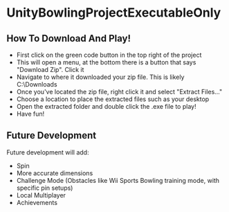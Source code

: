 # UnityBowlingProjectExecutableOnly

## How To Download And Play!
- First click on the green code button in the top right of the project
- This will open a menu, at the bottom there is a button that says "Download Zip". Click it
- Navigate to where it downloaded your zip file. This is likely C:\Downloads
- Once you've located the zip file, right click it and select "Extract Files..."
- Choose a location to place the extracted files such as your desktop
- Open the extracted folder and double click the .exe file to play!
- Have fun!

## Future Development
Future development will add:
- Spin
- More accurate dimensions
- Challenge Mode (Obstacles like Wii Sports Bowling training mode, with specific pin setups)
- Local Multiplayer
- Achievements
